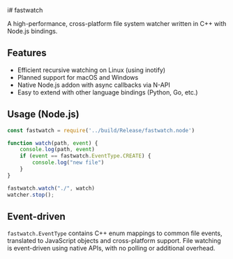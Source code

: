 i# fastwatch

A high-performance, cross-platform file system watcher written in C++ with Node.js bindings.

## Features

- Efficient recursive watching on Linux (using inotify)
- Planned support for macOS and Windows
- Native Node.js addon with async callbacks via N-API
- Easy to extend with other language bindings (Python, Go, etc.)

## Usage (Node.js)

```js
const fastwatch = require('../build/Release/fastwatch.node')

function watch(path, event) {
    console.log(path, event)
    if (event == fastwatch.EventType.CREATE) {
        console.log("new file")
    }
}

fastwatch.watch("./", watch)
watcher.stop();
```
## Event-driven
`fastwatch.EventType` contains C++ enum mappings to common file events, translated to JavaScript objects and cross-platform support.
File watching is event-driven using native APIs, with no polling or additional overhead.